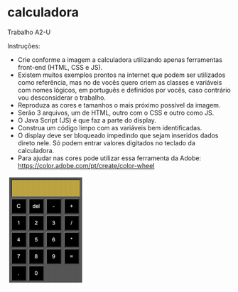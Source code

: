 # calculadora
Trabalho A2-U

Instruções:
- Crie conforme a imagem a calculadora utilizando apenas ferramentas front-end
  (HTML, CSS e JS).
- Existem muitos exemplos prontos na internet que podem ser utilizados como
  referência, mas no de vocês quero criem as classes e variáveis com nomes lógicos,
  em português e definidos por vocês, caso contrário vou desconsiderar o trabalho.
- Reproduza as cores e tamanhos o mais próximo possível da imagem.
- Serão 3 arquivos, um de HTML, outro com o CSS e outro como JS.
- O Java Script (JS) é que faz a parte do display.
- Construa um código limpo com as variáveis bem identificadas.
- O display deve ser bloqueado impedindo que sejam inseridos dados direto nele. Só
  podem entrar valores digitados no teclado da calculadora.
- Para ajudar nas cores pode utilizar essa ferramenta da Adobe:
  https://color.adobe.com/pt/create/color-wheel

![calculadora](./calculadora-base.png "Calculadora base")
